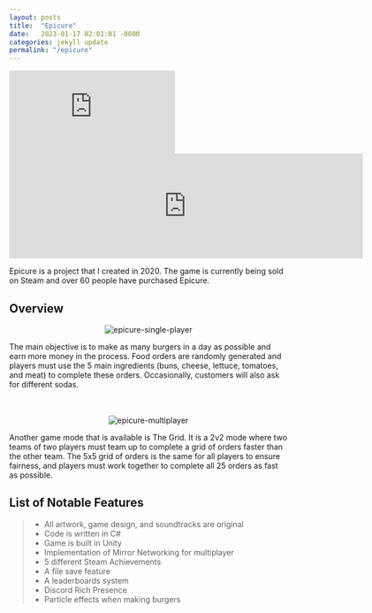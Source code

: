 ```yaml
---
layout: posts
title:  "Epicure"
date:   2023-01-17 02:01:01 -0800
categories: jekyll update
permalink: "/epicure"
---
```

<iframe src="https://www.youtube.com/embed/GzQyk8itsb0" frameborder="0" allowfullscreen></iframe>

<iframe src="https://store.steampowered.com/widget/1291060/" width="640" height="190" frameborder="0"></iframe>

Epicure is a project that I created in 2020. The game is currently being sold on Steam and over 60 people have purchased Epicure.

## Overview

<p align="center">
  <img src="https://noah-ku.github.io/portfolio/assets/images/epicure-1.png?raw=true" alt="epicure-single-player"/>
</p>

The main objective is to make as many burgers in a day as possible and earn more money in the process. Food orders are randomly generated and players must use the 5 main ingredients (buns, cheese, lettuce, tomatoes, and meat) to complete these orders. Occasionally, customers will also ask for different sodas.
<br>
<br>
<br>

<p align="center">
  <img src="https://noah-ku.github.io/portfolio/assets/images/epicure-3.png?raw=true" alt="epicure-multiplayer"/>
</p>

Another game mode that is available is The Grid. It is a 2v2 mode where two teams of two players must team up to complete a grid of orders faster than the other team. The 5x5 grid of orders is the same for all players to ensure fairness, and players must work together to complete all 25 orders as fast as possible.

## List of Notable Features

> * All artwork, game design, and soundtracks are original
> * Code is written in C#
> * Game is built in Unity
> * Implementation of Mirror Networking for multiplayer
> * 5 different Steam Achievements
> * A file save feature
> * A leaderboards system
> * Discord Rich Presence
> * Particle effects when making burgers
